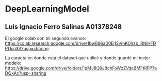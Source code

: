 # DeepLearningModel

## Luis Ignacio Ferro Salinas A01378248

El google colab con mi segundo avance: 
https://colab.research.google.com/drive/1bwB96a00Ej12vmKOhzb_BNiHFDPUsq3V?usp=sharing

La carpeta en donde está el dataset que utilicé y donde guardé mi mejor modelo:
https://drive.google.com/drive/folders/1pMJ8Q8J8chFoWzZVdaBMFtRFP7aDQxAc?usp=sharing